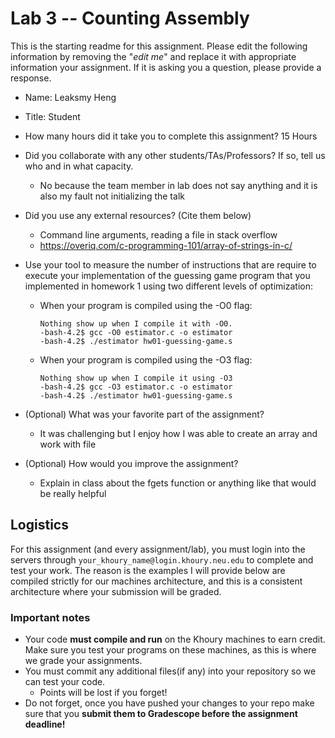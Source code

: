 # Lab 3 -- Counting Assembly

This is the starting readme for this assignment.  Please edit the following information by removing the "*edit me*" and replace it with appropriate information your assignment. If it is asking you a question, please provide a response.

- Name: Leaksmy Heng

- Title: Student

- How many hours did it take you to complete this assignment? 15 Hours 

- Did you collaborate with any other students/TAs/Professors? If so, tell us who and in what capacity.
  - No because the team member in lab does not say anything and it is also my fault not initializing the talk
  
- Did you use any external resources? (Cite them below)
  - Command line arguments, reading a file in stack overflow
  - https://overiq.com/c-programming-101/array-of-strings-in-c/
  
- Use your tool to measure the  number of instructions that are require to execute your implementation of the guessing game program that you implemented in homework 1 using two different levels of optimization:

  - When your program is compiled using the -O0 flag:

    ```
    Nothing show up when I compile it with -O0. 
    -bash-4.2$ gcc -O0 estimator.c -o estimator
    -bash-4.2$ ./estimator hw01-guessing-game.s
    ```

  - When your program is compiled using the -O3 flag:

    ```
    Nothing show up when I compile it using -O3
    -bash-4.2$ gcc -O3 estimator.c -o estimator
    -bash-4.2$ ./estimator hw01-guessing-game.s
    ```

- (Optional) What was your favorite part of the assignment? 
  - It was challenging but I enjoy how I was able to create an array and work with file
  
- (Optional) How would you improve the assignment? 
  - Explain in class about the fgets function or anything like that would be really helpful

## Logistics

For this assignment (and every assignment/lab), you must login into the servers through `your_khoury_name@login.khoury.neu.edu` to complete and test your work. The reason is the examples I will provide below are compiled strictly for our machines architecture, and this is a consistent architecture where your submission will be graded.

### Important notes

* Your code **must compile and run** on the Khoury machines to earn credit. Make sure you test your programs on these machines, as this is where we grade your assignments.
* You must commit any additional files(if any) into your repository so we can test your code.
  * Points will be lost if you forget!
* Do not forget, once you have pushed your changes to your repo make sure that you **submit them to Gradescope before the assignment deadline!**

